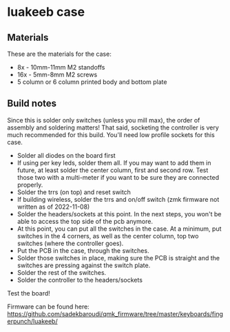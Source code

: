 # luakeeb case

## Materials

These are the materials for the case:

* 8x - 10mm-11mm M2 standoffs
* 16x - 5mm-8mm M2 screws
* 5 column or 6 column printed body and bottom plate

## Build notes

Since this is solder only switches (unless you mill max), the order of assembly and soldering matters! That said, socketing the controller is very much recommended for this build. You'll need low profile sockets for this case.

* Solder all diodes on the board first
* If using per key leds, solder them all. If you may want to add them in future, at least solder the center column, first and second row. Test those two with a multi-meter if you want to be sure they are connected properly.
* Solder the trrs (on top) and reset switch
* If building wireless, solder the trrs and on/off switch (zmk firmware not written as of 2022-11-08)
* Solder the headers/sockets at this point. In the next steps, you won't be able to access the top side of the pcb anymore.
* At this point, you can put all the switches in the case. At a minimum, put switches in the 4 corners, as well as the center column, top two switches (where the controller goes).
* Put the PCB in the case, through the switches.
* Solder those switches in place, making sure the PCB is straight and the switches are pressing against the switch plate.
* Solder the rest of the switches.
* Solder the controller to the headers/sockets

Test the board!

Firmware can be found here:
https://github.com/sadekbaroudi/qmk_firmware/tree/master/keyboards/fingerpunch/luakeeb/